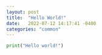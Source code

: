 ```yaml
---
layout: post
title:  "Hello World!"
date:   2022-07-12 14:17:41 -0400
categories: "common"
---
```

``` python
print("Hello world!")
```
